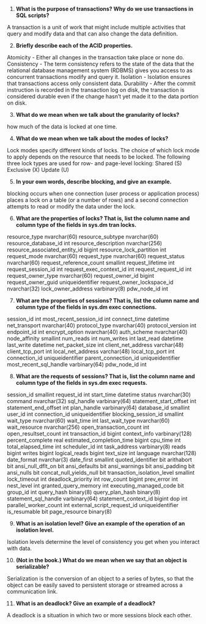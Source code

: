 1. **What is the purpose of transactions? Why do we use transactions in SQL scripts?**

A transaction is a unit of work that might include multiple activities that query and modify data and that can also change the data definition.

2. **Briefly describe each of the ACID properties.**

Atomicity -  Either all changes in the transaction take place or none do.
Consistency - The term consistency refers to the state of the data that the relational database management system (RDBMS) gives you access to as concurrent transactions modify and query it.
Isolation - Isolation ensures that transactions access only consistent data.
Durability - After the commit instruction is recorded in the transaction log on disk, the transaction is considered durable even if the change hasn’t yet made it to the data portion on disk.

3. **What do we mean when we talk about the granularity of locks?**

how much of the data is locked at one time.

4. **What do we mean when we talk about the modes of locks?**

Lock modes specify different kinds of locks. The choice of which lock mode to apply depends on the resource that needs to be locked. The following three lock types are used for row- and page-level locking:
Shared (S)
Exclusive (X)
Update (U)

5. **In your own words, describe blocking, and give an example.**

blocking occurs when one connection (user process or application process) places a lock on a table (or a number of rows) and a second connection attempts to read or modify the data under the lock.

6. **What are the properties of locks? That is, list the column name and column type of the fields in sys.dm tran locks.**

resource_type   nvarchar(60)
resource_subtype  nvarchar(60)
resource_database_id  int
resource_description  nvarchar(256)
resource_associated_entity_id   bigint
resource_lock_partition   int
request_mode    nvarchar(60)
request_type    nvarchar(60)
request_status    nvarchar(60)
request_reference_count   smallint
request_lifetime    int
request_session_id    int
request_exec_context_id   int
request_request_id    int
request_owner_type    nvarchar(60)
request_owner_id    bigint
request_owner_guid    uniqueidentifier
request_owner_lockspace_id    nvarchar(32)
lock_owner_address    varbinary(8)
pdw_node_id   int

7. **What are the properties of sessions? That is, list the column name and column type of the fields in sys.dm exec connections.**

session_id    int
most_recent_session_id    int
connect_time    datetime
net_transport   nvarchar(40)
protocol_type   nvarchar(40)
protocol_version    int
endpoint_id   int
encrypt_option    nvarchar(40)
auth_scheme   nvarchar(40)
node_affinity   smallint
num_reads   int
num_writes    int
last_read   datetime
last_write    datetime
net_packet_size   int
client_net_address    varchar(48)
client_tcp_port   int
local_net_address   varchar(48)
local_tcp_port    int
connection_id   uniqueidentifier
parent_connection_id    uniqueidentifier
most_recent_sql_handle    varbinary(64)
pdw_node_id   int

8. **What are the requests of sessions? That is, list the column name and column type of the fields in sys.dm exec requests.**

session_id    smallint
request_id    int
start_time    datetime
status    nvarchar(30)
command   nvarchar(32)
sql_handle    varbinary(64)
statement_start_offset    int
statement_end_offset    int
plan_handle   varbinary(64)
database_id   smallint
user_id   int
connection_id   uniqueidentifier
blocking_session_id   smallint
wait_type   nvarchar(60)
wait_time   int
last_wait_type    nvarchar(60)
wait_resource   nvarchar(256)
open_transaction_count    int
open_resultset_count    int
transaction_id    bigint
context_info    varbinary(128)
percent_complete    real
estimated_completion_time   bigint
cpu_time    int
total_elapsed_time    int
scheduler_id    int
task_address    varbinary(8)
reads   bigint
writes    bigint
logical_reads   bigint
text_size   int
language    nvarchar(128)
date_format   nvarchar(3)
date_first    smallint
quoted_identifier   bit
arithabort    bit
ansi_null_dflt_on   bit
ansi_defaults   bit
ansi_warnings   bit
ansi_padding    bit
ansi_nulls    bit
concat_null_yields_null   bit
transaction_isolation_level   smallint
lock_timeout    int
deadlock_priority   int
row_count   bigint
prev_error    int
nest_level    int
granted_query_memory    int
executing_managed_code    bit
group_id    int
query_hash    binary(8)
query_plan_hash    binary(8)
statement_sql_handle    varbinary(64)
statement_context_id    bigint
dop   int
parallel_worker_count   int
external_script_request_id    uniqueidentifier
is_resumable    bit
page_resource   binary(8)

9. **What is an isolation level? Give an example of the operation of an isolation level.**

Isolation levels determine the level of consistency you get when you interact with data.

10. **(Not in the book.) What do we mean when we say that an object is serializable?**

Serialization is the conversion of an object to a series of bytes, so that the object can be easily saved to persistent storage or streamed across a communication link.

11. **What is an deadlock? Give an example of a deadlock?**

A deadlock is a situation in which two or more sessions block each other. 
